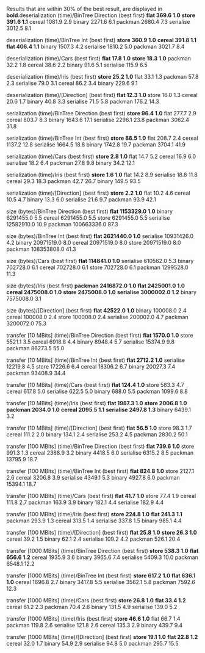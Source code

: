Results that are within 30% of the best result, are displayed in **bold**.deserialization (time)/BinTree Direction (best first)
**flat            369.6     1.0**
**store           391.6     1.1**
cereal         1081.9     2.9
binary         2271.6     6.1
packman        2680.4     7.3
serialise      3012.5     8.1

deserialization (time)/BinTree Int (best first)
**store           360.9     1.0**
**cereal          391.8     1.1**
**flat            406.4     1.1**
binary         1507.3     4.2
serialise      1810.2     5.0
packman        3021.7     8.4

deserialization (time)/Cars (best first)
**flat             17.8     1.0**
**store            18.3     1.0**
packman          32.2     1.8
cereal           38.6     2.2
binary           91.6     5.1
serialise       115.9     6.5

deserialization (time)/Iris (best first)
**store            25.2     1.0**
flat             33.1     1.3
packman          57.8     2.3
serialise        79.0     3.1
cereal           86.2     3.4
binary          229.6     9.1

deserialization (time)/[Direction] (best first)
**flat             12.3     1.0**
store            16.0     1.3
cereal           20.6     1.7
binary           40.8     3.3
serialise        71.5     5.8
packman         176.2    14.3

serialization (time)/BinTree Direction (best first)
**store            96.4     1.0**
flat            277.7     2.9
cereal          803.7     8.3
binary         1643.6    17.1
serialise      2296.1    23.8
packman        3062.4    31.8

serialization (time)/BinTree Int (best first)
**store            88.5     1.0**
flat            208.7     2.4
cereal         1137.2    12.8
serialise      1664.5    18.8
binary         1742.8    19.7
packman        3704.1    41.9

serialization (time)/Cars (best first)
**store             2.8     1.0**
flat             14.7     5.2
cereal           16.9     6.0
serialise        18.2     6.4
packman          27.8     9.8
binary           34.2    12.1

serialization (time)/Iris (best first)
**store             1.6     1.0**
flat             14.2     8.9
serialise        18.8    11.8
cereal           29.3    18.3
packman          42.7    26.7
binary          149.5    93.5

serialization (time)/[Direction] (best first)
**store             2.2     1.0**
flat             10.2     4.6
cereal           10.5     4.7
binary           13.3     6.0
serialise        21.6     9.7
packman          93.9    42.1

size (bytes)/BinTree Direction (best first)
**flat        1153329.0     1.0**
binary      6291455.0     5.5
cereal      6291455.0     5.5
store       6291455.0     5.5
serialise  12582910.0    10.9
packman   100663336.0    87.3

size (bytes)/BinTree Int (best first)
**flat        2621440.0     1.0**
serialise  10931426.0     4.2
binary     20971519.0     8.0
cereal     20971519.0     8.0
store      20971519.0     8.0
packman   108353808.0    41.3

size (bytes)/Cars (best first)
**flat         114841.0     1.0**
serialise    610562.0     5.3
binary       702728.0     6.1
cereal       702728.0     6.1
store        702728.0     6.1
packman     1299528.0    11.3

size (bytes)/Iris (best first)
**packman     2416872.0     1.0**
**flat        2425001.0     1.0**
**cereal      2475008.0     1.0**
**store       2475008.0     1.0**
**serialise   3000002.0     1.2**
binary      7575008.0     3.1

size (bytes)/[Direction] (best first)
**flat          42522.0     1.0**
binary       100008.0     2.4
cereal       100008.0     2.4
store        100008.0     2.4
serialise    200002.0     4.7
packman     3200072.0    75.3

transfer [10 MBits] (time)/BinTree Direction (best first)
**flat           1570.0     1.0**
store          5521.1     3.5
cereal         6918.8     4.4
binary         8948.4     5.7
serialise     15374.9     9.8
packman       86273.5    55.0

transfer [10 MBits] (time)/BinTree Int (best first)
**flat           2712.2     1.0**
serialise     12219.8     4.5
store         17226.6     6.4
cereal        18306.2     6.7
binary        20027.3     7.4
packman       93408.9    34.4

transfer [10 MBits] (time)/Cars (best first)
**flat            124.4     1.0**
store           583.3     4.7
cereal          617.8     5.0
serialise       622.5     5.0
binary          688.0     5.5
packman        1099.6     8.8

transfer [10 MBits] (time)/Iris (best first)
**flat           1987.3     1.0**
**store          2006.8     1.0**
**packman        2034.0     1.0**
**cereal         2095.5     1.1**
**serialise      2497.8     1.3**
binary         6439.1     3.2

transfer [10 MBits] (time)/[Direction] (best first)
**flat             56.5     1.0**
store            98.3     1.7
cereal          111.2     2.0
binary          134.1     2.4
serialise       253.2     4.5
packman        2830.2    50.1

transfer [100 MBits] (time)/BinTree Direction (best first)
**flat            739.6     1.0**
store           991.3     1.3
cereal         2388.9     3.2
binary         4418.5     6.0
serialise      6315.2     8.5
packman       13795.9    18.7

transfer [100 MBits] (time)/BinTree Int (best first)
**flat            824.8     1.0**
store          2127.1     2.6
cereal         3206.8     3.9
serialise      4349.1     5.3
binary         4927.8     6.0
packman       15394.1    18.7

transfer [100 MBits] (time)/Cars (best first)
**flat             41.7     1.0**
store            77.4     1.9
cereal          111.8     2.7
packman         163.9     3.9
binary          182.1     4.4
serialise       182.9     4.4

transfer [100 MBits] (time)/Iris (best first)
**store           224.8     1.0**
**flat            241.3     1.1**
packman         293.9     1.3
cereal          313.5     1.4
serialise       337.8     1.5
binary          985.1     4.4

transfer [100 MBits] (time)/[Direction] (best first)
**flat             25.8     1.0**
**store            26.3     1.0**
cereal           39.2     1.5
binary           62.1     2.4
serialise       109.2     4.2
packman         526.1    20.4

transfer [1000 MBits] (time)/BinTree Direction (best first)
**store           538.3     1.0**
**flat            656.6     1.2**
cereal         1935.9     3.6
binary         3965.6     7.4
serialise      5409.3    10.0
packman        6548.1    12.2

transfer [1000 MBits] (time)/BinTree Int (best first)
**store           617.2     1.0**
**flat            636.1     1.0**
cereal         1696.8     2.7
binary         3417.8     5.5
serialise      3562.1     5.8
packman        7592.6    12.3

transfer [1000 MBits] (time)/Cars (best first)
**store            26.8     1.0**
**flat             33.4     1.2**
cereal           61.2     2.3
packman          70.4     2.6
binary          131.5     4.9
serialise       139.0     5.2

transfer [1000 MBits] (time)/Iris (best first)
**store            46.6     1.0**
flat             66.7     1.4
packman         119.8     2.6
serialise       121.8     2.6
cereal          135.3     2.9
binary          439.7     9.4

transfer [1000 MBits] (time)/[Direction] (best first)
**store            19.1     1.0**
**flat             22.8     1.2**
cereal           32.0     1.7
binary           54.9     2.9
serialise        94.8     5.0
packman         295.7    15.5

